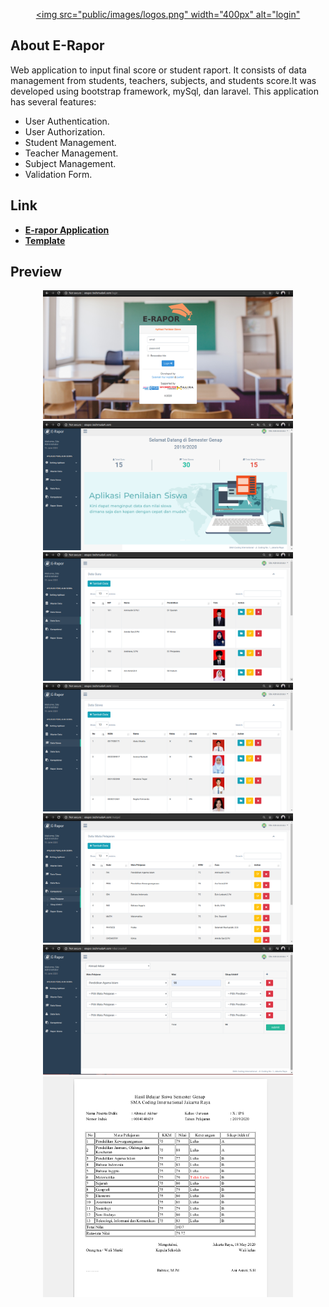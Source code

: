 
<a href="http://erapor.techmuda4.com/login"><p align="center">
    <img src="public/images/logos.png" width="400px" alt="login"</img>
</p></a>

## About E-Rapor

Web application to input final score or student raport. It consists of data management from students, teachers, subjects, and students score.It was developed using bootstrap framework, mySql, dan laravel. This application has several features:

- User Authentication.
- User Authorization.
- Student Management.
- Teacher Management.
- Subject Management.
- Validation Form.


## Link

- **[E-rapor Application](http://erapor.techmuda4.com/login/)**
- **[Template](https://colorlib.com/polygon/gentelella/index.html)**

## Preview

<div align="center">
    <img src="public/images/1-login.png" width="400px" alt="login"</img>
    <img src="public/images/2-dashboard.png" width="400px" alt="dashboard"</img> 
    <img src="public/images/3 - teacher management.png" width="400px" alt="teacher management"</img> 
    <img src="public/images/4 - student management.png" width="400px" alt="student management"</img> 
    <img src="public/images/5 - subject management.png" width="400px" alt="subject management"</img> 
    <img src="public/images/6 - input student score.png" width="400px" alt="input student score"</img> 
    <img src="public/images/7 - eksport pdf.png" width="400px" alt="eksport pdf"</img> 
    
    
    
    
</div>
